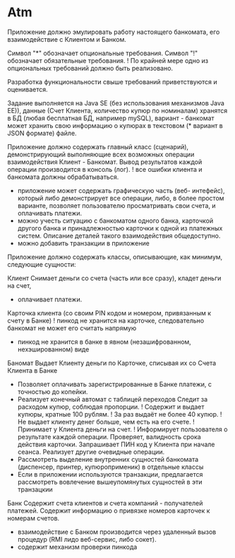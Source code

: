 # Atm

Приложение должно эмулировать работу настоящего банкомата,
его взаимодействие с Клиентом и Банком.

Символ "*" обозначает опциональные требования.
Символ "!" обозначает обязательные требования.
! По крайней мере одно из опциональных требований должно быть реализовано.

Разработка функциональности свыше требований приветствуются и оценивается.

Задание выполняется на Java SE (без использования механизмов Java EE)), 
данные (Счет Клиента, количество купюр по номиналам) хранятся в БД (любая бесплатная БД, например mySQL), 
вариант - банкомат может хранить свою информацию о купюрах в текстовом (* вариант в JSON формате) файле.

Приложение должно содержать главный класс (сценарий), демонстрирующий выполняющие всех возможных 
операции взаимодействия Клиент - Банкомат.
Вывод результатов каждой операции производится в консоль (лог).
! все ошибки клиента и банкомата должны обрабатываться.
* приложение может содержать графическую часть (веб- интефейс), который либо демонстрирует все операции,
либо, в более простом варианте, позволяет пользователю просматривать свои счета, и оплачивать платежи.
* можно учесть ситуацию с банкоматом одного банка, карточкой другого банка и 
  принадлежностью карточки к одной из платежных систем. Описание деталей такого взаимодействия общедоступно.
* можно добавить транзакции в приложение   

Приложение должно содержать классы, описывающие, как минимум, следующие сущности:

Клиент
Снимает деньги со счета (часть или все сразу), кладет деньги на счет,
* оплачивает платежи.

Карточка клиента
(со своим PIN кодом и номером, привязанным к счету в Банке)
! пинкод не хранится на карточке, следовательно банкомат не может его считать напрямую
* пинкод не хранится в банке в явном (незашифрованном, нехэшированном) виде

Баномат
Выдает Клиенту деньги по Карточке, списывая их со Счета Клиента в Банке
* Позволяет оплачивать зарегистрированные в Банке платежи, с точностью до копейки.
* Реализует конечный автомат с таблицей переходов
  Следит за расходом купюр, соблюдая пропорции.
! Содержит и выдает купюры, кратные 100 рублям.
! За раз выдаёт не более 40 купюр.
! Не выдает клиенту денег больше, чем есть на его счете.
! Принимает у Клиента деньги на счет. 
! Информирует пользователя о результате каждой операции.
Проверяет, валидность срока действия карточки.
Запрашивает ПИН код у Клиента при начале сеанса.
Реализует другие очевидные операции.
* Рассмотреть выделение внутренних сущностей банкомата (диспенсер, принтер, купюроприменик) в отдельные классы
* Если в приложении используются транзакции, предлагается рассмотреть 
   вовлечение вышеупомянутых сущностей в эти транзацкии

Банк
Содержит счета клиентов и счета компаний - получателей платежей.
Содержит информацию о привязке номеров карточек к номерам счетов.
* взаимодействие с Банком производится через удаленный вызов процедур (RMI лидо веб-сервис, либо сокет).
* содержит механизм проверки пинкода
